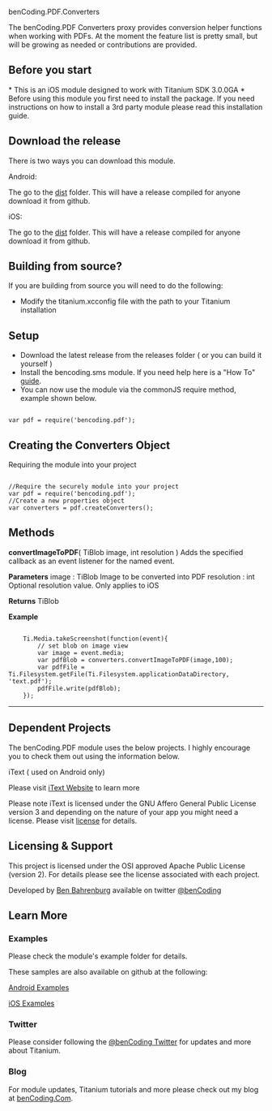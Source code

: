 
benCoding.PDF.Converters

The benCoding.PDF Converters proxy provides conversion helper functions when working with PDFs.  At the moment the feature list is pretty small, but will be growing as needed or contributions are provided. 

<h2>Before you start</h2>
* This is an iOS module designed to work with Titanium SDK 3.0.0GA
* Before using this module you first need to install the package. If you need instructions on how to install a 3rd party module please read this installation guide.

<h2>Download the release</h2>

There is two ways you can download this module. 

Android:

The go to the [dist](https://github.com/benbahrenburg/benCoding.PDF/tree/master/Android/dist) folder. This will have a release compiled for anyone download it from github.

iOS: 

The go to the [dist](https://github.com/benbahrenburg/benCoding.PDF/tree/master/iOS/dist) folder. This will have a release compiled for anyone download it from github.


<h2>Building from source?</h2>

If you are building from source you will need to do the following:
* Modify the titanium.xcconfig file with the path to your Titanium installation

<h2>Setup</h2>

* Download the latest release from the releases folder ( or you can build it yourself )
* Install the bencoding.sms module. If you need help here is a "How To" [guide](https://wiki.appcelerator.org/display/guides/Configuring+Apps+to+Use+Modules). 
* You can now use the module via the commonJS require method, example shown below.

<pre><code>
var pdf = require('bencoding.pdf');
</code></pre>

<h2>Creating the Converters Object</h2>

Requiring the module into your project

<pre><code>
//Require the securely module into your project
var pdf = require('bencoding.pdf');
//Create a new properties object
var converters = pdf.createConverters();
</code></pre>

<h2>Methods</h2>

<b>convertImageToPDF</b>( TiBlob image, int resolution )
Adds the specified callback as an event listener for the named event.

<b>Parameters</b>
image : TiBlob
Image to be converted into PDF
resolution : int
Optional resolution value. Only applies to iOS

<b>Returns</b>
TiBlob

<b>Example</b>
<pre><code>
	Ti.Media.takeScreenshot(function(event){
		// set blob on image view
		var image = event.media;
		var pdfBlob = converters.convertImageToPDF(image,100);
		var pdfFile = Ti.Filesystem.getFile(Ti.Filesystem.applicationDataDirectory, 'text.pdf');
		pdfFile.write(pdfBlob);	
	});
</code></pre>

----


<h2>Dependent Projects</h2>
The benCoding.PDF module uses the below projects.  I highly encourage you to check them out using the information below.

iText ( used on Android only) 

Please visit [iText Website](http://itextpdf.com) to learn more

Please note iText is licensed under the GNU Affero General Public License version 3 and depending on the nature of your app you might need a license. Please visit [license](http://itextpdf.com/terms-of-use/index.php) for details.


<h2>Licensing & Support</h2>

This project is licensed under the OSI approved Apache Public License (version 2). For details please see the license associated with each project.

Developed by [Ben Bahrenburg](http://bahrenburgs.com) available on twitter [@benCoding](http://twitter.com/benCoding)

<h2>Learn More</h2>

<h3>Examples</h3>
Please check the module's example folder for details. 

These samples are also available on github at the following:

[Android Examples](https://github.com/benbahrenburg/benCoding.PDF/tree/master/Android/example) 

[iOS Examples](https://github.com/benbahrenburg/benCoding.PDF/tree/master/iOS/example) 


<h3>Twitter</h3>

Please consider following the [@benCoding Twitter](http://www.twitter.com/benCoding) for updates 
and more about Titanium.

<h3>Blog</h3>

For module updates, Titanium tutorials and more please check out my blog at [benCoding.Com](http://benCoding.com).